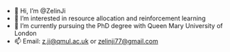 - 👋 Hi, I’m @ZelinJi
- 👀 I’m interested in resource allocation and reinforcement learning
- 🌱 I’m currently pursuing the PhD degree with Queen Mary University of London
- 📫 Email: z.ji@qmul.ac.uk or zelinji77@gmail.com

<!---
ZelinJi/ZelinJi is a ✨ special ✨ repository because its `README.md` (this file) appears on your GitHub profile.
You can click the Preview link to take a look at your changes.
--->
